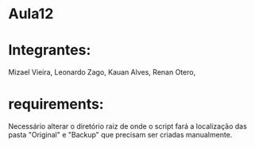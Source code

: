 # Aula12

# Integrantes: 

Mizael Vieira,
Leonardo Zago,
Kauan Alves,
Renan Otero,

# requirements:

Necessário alterar o diretório raiz de onde o script fará a localização das pasta "Original" e "Backup" que precisam ser criadas manualmente.
